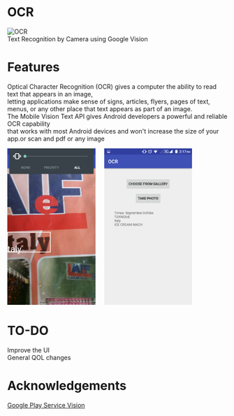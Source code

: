 # OCR
![OCR](assets/remindericon.png) <br/>
Text Recognition by Camera using Google Vision

# Features
Optical Character Recognition (OCR) gives a computer the ability to read text that appears in an image, <br/>
letting applications make sense of signs, articles, flyers, pages of text, menus, or any other place that text appears as part of an image.<br/>
 The Mobile Vision Text API gives Android developers a powerful and reliable OCR capability <br/>
 that works with most Android devices and won't increase the size of your app.or scan and pdf or any image<br/>

<img src="assets/screenshot1.png" width="40%"><img src="assets/screenshot2.png" width="40%" hspace="20">



# TO-DO
Improve the UI <br/>
General QOL changes

# Acknowledgements
[Google Play Service Vision](compile 'com.google.android.gms:play-services-vision:11.0.+') <br/>
